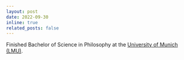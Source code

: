 ```yaml
---
layout: post
date: 2022-09-30
inline: true
related_posts: false
---
```


Finished Bachelor of Science in Philosophy at the [University of Munich (LMU)](https://www.lmu.de/en/).